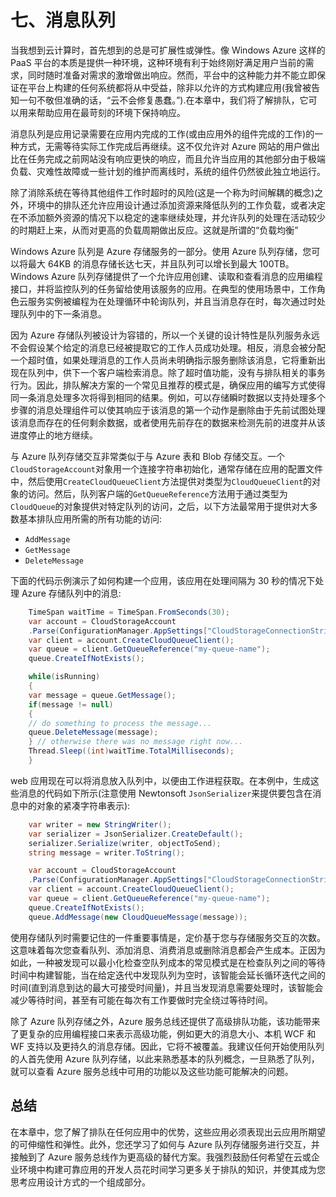 # 七、消息队列

当我想到云计算时，首先想到的总是可扩展性或弹性。像 Windows Azure 这样的 PaaS 平台的本质是提供一种环境，这种环境有利于始终刚好满足用户当前的需求，同时随时准备对需求的激增做出响应。然而，平台中的这种能力并不能立即保证在平台上构建的任何系统都将从中受益，除非以允许的方式构建应用(我曾被告知一句不敬但准确的话，“云不会修复愚蠢。”).在本章中，我们将了解排队，它可以用来帮助应用在最苛刻的环境下保持响应。

消息队列是应用记录需要在应用内完成的工作(或由应用外的组件完成的工作)的一种方式，无需等待实际工作完成后再继续。这不仅允许对 Azure 网站的用户做出比在任务完成之前网站没有响应更快的响应，而且允许当应用的其他部分由于极端负载、灾难性故障或一些计划的维护而离线时，系统的组件仍然彼此独立地运行。

除了消除系统在等待其他组件工作时超时的风险(这是一个称为时间解耦的概念)之外，环境中的排队还允许应用设计通过添加资源来降低队列的工作负载，或者决定在不添加额外资源的情况下以稳定的速率继续处理，并允许队列的处理在活动较少的时期赶上来，从而对更高的负载周期做出反应。这就是所谓的“负载均衡”

Windows Azure 队列是 Azure 存储服务的一部分。使用 Azure 队列存储，您可以将最大 64KB 的消息存储长达七天，并且队列可以增长到最大 100TB。Windows Azure 队列存储提供了一个允许应用创建、读取和查看消息的应用编程接口，并将监控队列的任务留给使用该服务的应用。在典型的使用场景中，工作角色云服务实例被编程为在处理循环中轮询队列，并且当消息存在时，每次通过时处理队列中的下一条消息。

因为 Azure 存储队列被设计为容错的，所以一个关键的设计特性是队列服务永远不会假设某个给定的消息已经被提取它的工作人员成功处理。相反，消息会被分配一个超时值，如果处理消息的工作人员尚未明确指示服务删除该消息，它将重新出现在队列中，供下一个客户端检索消息。除了超时值功能，没有与排队相关的事务行为。因此，排队解决方案的一个常见且推荐的模式是，确保应用的编写方式使得同一条消息处理多次将得到相同的结果。例如，可以存储瞬时数据以支持处理多个步骤的消息处理组件可以使其响应于该消息的第一个动作是删除由于先前试图处理该消息而存在的任何剩余数据，或者使用先前存在的数据来检测先前的进度并从该进度停止的地方继续。

与 Azure 队列存储交互非常类似于与 Azure 表和 Blob 存储交互。一个`CloudStorageAccount`对象用一个连接字符串初始化，通常存储在应用的配置文件中，然后使用`CreateCloudQueueClient`方法提供对类型为`CloudQueueClient`的对象的访问。然后，队列客户端的`GetQueueReference`方法用于通过类型为`CloudQueue`的对象提供对特定队列的访问，之后，以下方法最常用于提供对大多数基本排队应用所需的所有功能的访问:

*   `AddMessage`
*   `GetMessage`
*   `DeleteMessage`

下面的代码示例演示了如何构建一个应用，该应用在处理间隔为 30 秒的情况下处理 Azure 存储队列中的消息:

```cs
    TimeSpan waitTime = TimeSpan.FromSeconds(30);
    var account = CloudStorageAccount
    .Parse(ConfigurationManager.AppSettings["CloudStorageConnectionString"]);
    var client = account.CreateCloudQueueClient();
    var queue = client.GetQueueReference("my-queue-name");
    queue.CreateIfNotExists();

    while(isRunning)
    {
    var message = queue.GetMessage();
    if(message != null)
    {
    // do something to process the message...
    queue.DeleteMessage(message);
    } // otherwise there was no message right now...
    Thread.Sleep((int)waitTime.TotalMilliseconds);
    }

```

web 应用现在可以将消息放入队列中，以便由工作进程获取。在本例中，生成这些消息的代码如下所示(注意使用 Newtonsoft `JsonSerializer`来提供要包含在消息中的对象的紧凑字符串表示):

```cs
    var writer = new StringWriter();
    var serializer = JsonSerializer.CreateDefault();
    serializer.Serialize(writer, objectToSend);
    string message = writer.ToString();

    var account = CloudStorageAccount
    .Parse(ConfigurationManager.AppSettings["CloudStorageConnectionString"]);
    var client = account.CreateCloudQueueClient();
    var queue = client.GetQueueReference("my-queue-name");
    queue.CreateIfNotExists();
    queue.AddMessage(new CloudQueueMessage(message));

```

使用存储队列时需要记住的一件重要事情是，定价基于您与存储服务交互的次数。这意味着每次您查看队列、添加消息、消费消息或删除消息都会产生成本。正因为如此，一种被发现可以最小化检查空队列成本的常见模式是在检查队列之间的等待时间中构建智能，当在给定迭代中发现队列为空时，该智能会延长循环迭代之间的时间(直到消息到达的最大可接受时间量)，并且当发现消息需要处理时，该智能会减少等待时间，甚至有可能在每次有工作要做时完全绕过等待时间。

除了 Azure 队列存储之外，Azure 服务总线还提供了高级排队功能，该功能带来了更复杂的应用编程接口来表示高级功能，例如更大的消息大小、本机 WCF 和 WF 支持以及更持久的消息存储。因此，它将不被覆盖。我建议任何开始使用队列的人首先使用 Azure 队列存储，以此来熟悉基本的队列概念，一旦熟悉了队列，就可以查看 Azure 服务总线中可用的功能以及这些功能可能解决的问题。

## 总结

在本章中，您了解了排队在任何应用中的优势，这些应用必须表现出云应用所期望的可伸缩性和弹性。此外，您还学习了如何与 Azure 队列存储服务进行交互，并接触到了 Azure 服务总线作为更高级的替代方案。我强烈鼓励任何希望在云或企业环境中构建可靠应用的开发人员花时间学习更多关于排队的知识，并使其成为您思考应用设计方式的一个组成部分。